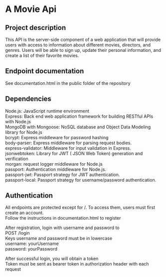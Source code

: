 # A Movie Api

## Project description
This API is the server-side component of a web application that will provide users with access to information about different movies, directors, and genres. Users will be able to sign up, update their personal information, and create a list of their favorite movies.

## Endpoint documentation
See documentation.html in the public folder of the repository

## Dependencies
Node.js: JavaScript runtime environment  
Express: Back end web application framework for building RESTful APIs with Node.js  
MongoDB with Mongoose: NoSQL database and Object Data Modeling library for Node.js  
bcrypt: Express middleware for password hashing  
body-parser: Express middleware for parsing request bodies.  
express-validator: Middleware for input validation in Express.  
jsonwebtoken: Library for JWT ( JSON Web Token) generation and verification  
morgan: request logger middleware for Node.js  
passport: Authentication middleware for Node.js.  
passport-jwt: Passport strategy for JWT authentication.  
passport-local: Passport strategy for username/password authentication.

## Authentication

All endpoints are protected except for /. To access them, users must first create an account.  
Follow the instructions in documentation.html to register

After registration, login with username and password to  
POST /login  
Keys username and password must be in lowercase  
username: yourUsername  
password: yourPassword  

After successful login, you will obtain a token  
Token must be sent as bearer token in authorization header with each request